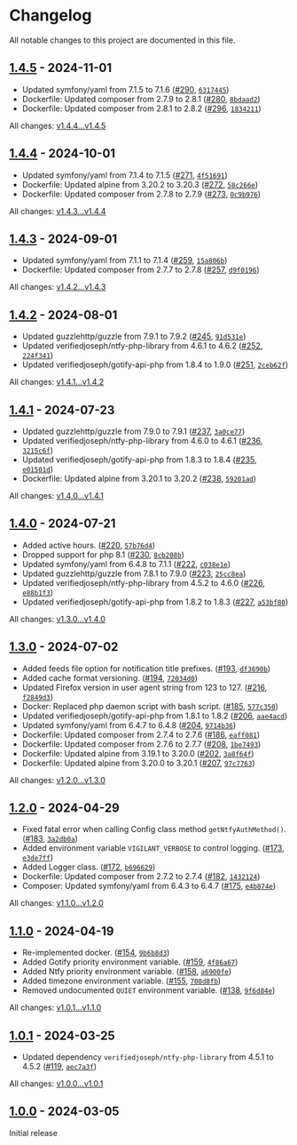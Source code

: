 # Changelog

All notable changes to this project are documented in this file.

## [1.4.5](https://github.com/VerifiedJoseph/vigilant/releases/tag/v1.4.5) - 2024-11-01

- Updated symfony/yaml from 7.1.5 to 7.1.6 ([#290](https://github.com/VerifiedJoseph/vigilant/pull/290), [`6317445`](https://github.com/VerifiedJoseph/vigilant/commit/63174453ec6b818a9ddf56908c1528c815c8018c))
- Dockerfile: Updated composer from 2.7.9 to 2.8.1 ([#280](https://github.com/VerifiedJoseph/vigilant/pull/280), [`8bdaad2`](https://github.com/VerifiedJoseph/vigilant/commit/8bdaad2caad61ee1ad0b694f0b0a79bbf4bf0f87))
- Dockerfile: Updated composer from 2.8.1 to 2.8.2 ([#296](https://github.com/VerifiedJoseph/vigilant/pull/296), [`1834211`](https://github.com/VerifiedJoseph/vigilant/commit/183421184cdadc1c4c16c8f7bbbed84639ce03bf))

All changes: [v1.4.4...v1.4.5](https://github.com/VerifiedJoseph/vigilant/compare/v1.4.4...v1.4.5)

## [1.4.4](https://github.com/VerifiedJoseph/vigilant/releases/tag/v1.4.4) - 2024-10-01

- Updated symfony/yaml from 7.1.4 to 7.1.5 ([#271](https://github.com/VerifiedJoseph/vigilant/pull/271), [`4f51691`](https://github.com/VerifiedJoseph/vigilant/commit/4f516912188ace9a399a2a4b9cacb3753a8e5e77))
- Dockerfile: Updated alpine from 3.20.2 to 3.20.3 ([#272](https://github.com/VerifiedJoseph/vigilant/pull/272), [`58c266e`](https://github.com/VerifiedJoseph/vigilant/commit/58c266e0dcf366c02b2d5cf910d41ad0141d60da))
- Dockerfile: Updated composer from 2.7.8 to 2.7.9 ([#273](https://github.com/VerifiedJoseph/vigilant/pull/273), [`0c9b976`](https://github.com/VerifiedJoseph/vigilant/commit/0c9b976d82f51a4832ab0362c47e97fa88d62cdf))

All changes: [v1.4.3...v1.4.4](https://github.com/VerifiedJoseph/vigilant/compare/v1.4.3...v1.4.4)

## [1.4.3](https://github.com/VerifiedJoseph/vigilant/releases/tag/v1.4.3) - 2024-09-01

- Updated symfony/yaml from 7.1.1 to 7.1.4 ([#259](https://github.com/VerifiedJoseph/vigilant/pull/259), [`15a806b`](https://github.com/VerifiedJoseph/vigilant/commit/15a806bfea6e875f881221c4f9e080c677f33914))
- Dockerfile: Updated composer from 2.7.7 to 2.7.8 ([#257](https://github.com/VerifiedJoseph/vigilant/pull/257), [`d9f0196`](https://github.com/VerifiedJoseph/vigilant/commit/d9f019670d10b8d6e69704bef6381b5c301747b3))

All changes: [v1.4.2...v1.4.3](https://github.com/VerifiedJoseph/vigilant/compare/v1.4.2...v1.4.3)

## [1.4.2](https://github.com/VerifiedJoseph/vigilant/releases/tag/v1.4.2) - 2024-08-01

- Updated guzzlehttp/guzzle from 7.9.1 to 7.9.2 ([#245](https://github.com/VerifiedJoseph/vigilant/pull/245), [`91d531e`](https://github.com/VerifiedJoseph/vigilant/commit/91d531e68882e7875f9540fdd376d366635bacd8))
- Updated verifiedjoseph/ntfy-php-library from 4.6.1 to 4.6.2 ([#252](https://github.com/VerifiedJoseph/vigilant/pull/252), [`224f341`](https://github.com/VerifiedJoseph/vigilant/commit/224f341c59e8cd98aea23b11f7736a4a800df39f))
- Updated verifiedjoseph/gotify-api-php from 1.8.4 to 1.9.0 ([#251](https://github.com/VerifiedJoseph/vigilant/pull/251), [`2ceb62f`](https://github.com/VerifiedJoseph/vigilant/commit/2ceb62f5d1b2263d3a0febd77d5d73d9d9474dc7))

All changes: [v1.4.1...v1.4.2](https://github.com/VerifiedJoseph/vigilant/compare/v1.4.1...v1.4.2)

## [1.4.1](https://github.com/VerifiedJoseph/vigilant/releases/tag/v1.4.1) - 2024-07-23

- Updated guzzlehttp/guzzle from 7.9.0 to 7.9.1 ([#237](https://github.com/VerifiedJoseph/vigilant/pull/237), [`3a0ce77`](https://github.com/VerifiedJoseph/vigilant/commit/3a0ce77ee0440dac46a34e18a01add71cdbac642))
- Updated verifiedjoseph/ntfy-php-library from 4.6.0 to 4.6.1 ([#236](https://github.com/VerifiedJoseph/vigilant/pull/236), [`3215c6f`](https://github.com/VerifiedJoseph/vigilant/commit/3215c6f81be2cf02df7e5f2e01615797c01b1614))
- Updated verifiedjoseph/gotify-api-php from 1.8.3 to 1.8.4 ([#235](https://github.com/VerifiedJoseph/vigilant/pull/235), [`e01501d`](https://github.com/VerifiedJoseph/vigilant/commit/e01501da97b8c0cedab59e760cf7a9ec69a3f8af))
- Dockerfile: Updated alpine from 3.20.1 to 3.20.2 ([#238](https://github.com/VerifiedJoseph/vigilant/pull/238), [`59201ad`](https://github.com/VerifiedJoseph/vigilant/commit/59201ad3c02fa8554c1b09d2333a1ebbc40a1dad))

All changes: [v1.4.0...v1.4.1](https://github.com/VerifiedJoseph/vigilant/compare/v1.4.0...v1.4.1)

## [1.4.0](https://github.com/VerifiedJoseph/vigilant/releases/tag/v1.4.0) - 2024-07-21

- Added active hours. ([#220](https://github.com/VerifiedJoseph/vigilant/pull/220), [`57b76d4`](https://github.com/VerifiedJoseph/vigilant/commit/57b76d4bdc7eff11a7236d579a33f0facb712e33))
- Dropped support for php 8.1 ([#230](https://github.com/VerifiedJoseph/vigilant/pull/230), [`8cb208b`](https://github.com/VerifiedJoseph/vigilant/commit/8cb208bc6a139685b71c1c72b2fc3f2fbb0fe55c))
- Updated symfony/yaml from 6.4.8 to 7.1.1 ([#222](https://github.com/VerifiedJoseph/vigilant/pull/222), [`c038e1e`](https://github.com/VerifiedJoseph/vigilant/commit/c038e1e82e557943884439ea5e51d06946197661))
- Updated guzzlehttp/guzzle from 7.8.1 to 7.9.0 ([#223](https://github.com/VerifiedJoseph/vigilant/pull/223), [`25cc8ea`](https://github.com/VerifiedJoseph/vigilant/commit/25cc8ea9ed53f07b860b03d68a16a9a9abdc0f49))
- Updated verifiedjoseph/ntfy-php-library from 4.5.2 to 4.6.0 ([#226](https://github.com/VerifiedJoseph/vigilant/pull/226), [`e88b1f3`](https://github.com/VerifiedJoseph/vigilant/commit/e88b1f333387037cc0c945861bd3d5369ab25bc5))
- Updated verifiedjoseph/gotify-api-php from 1.8.2 to 1.8.3 ([#227](https://github.com/VerifiedJoseph/vigilant/pull/227), [`a53bf80`](https://github.com/VerifiedJoseph/vigilant/commit/a53bf80c3fa413a5d60585baedeb81833eed69ea))

All changes: [v1.3.0...v1.4.0](https://github.com/VerifiedJoseph/vigilant/compare/v1.3.0...v1.4.0)

## [1.3.0](https://github.com/VerifiedJoseph/vigilant/releases/tag/v1.3.0) - 2024-07-02

- Added feeds file option for notification title prefixes. ([#193](https://github.com/VerifiedJoseph/vigilant/pull/193), [`df3690b`](https://github.com/VerifiedJoseph/vigilant/commit/df3690b0caa8d1516cdcf0c911849ddcf1849e20))
- Added cache format versioning. ([#194](https://github.com/VerifiedJoseph/vigilant/pull/194), [`72034d0`](https://github.com/VerifiedJoseph/vigilant/commit/72034d052d25a191313ff4ed9e8122567b933d69))
- Updated Firefox version in user agent string from 123 to 127. ([#216](https://github.com/VerifiedJoseph/vigilant/pull/216), [`f2849d3`](https://github.com/VerifiedJoseph/vigilant/commit/f2849d3b40feb3e8f6a4608d0c05ff8a96e6b9dc))
- Docker: Replaced php daemon script with bash script. ([#185](https://github.com/VerifiedJoseph/vigilant/pull/185), [`577c350`](https://github.com/VerifiedJoseph/vigilant/commit/577c350eb98ecb5510e558825dbc2b8137a420f6))
- Updated verifiedjoseph/gotify-api-php from 1.8.1 to 1.8.2 ([#206](https://github.com/VerifiedJoseph/vigilant/pull/206), [`aae4acd`](https://github.com/VerifiedJoseph/vigilant/commit/aae4acd962cc0ab7e193d6aa0a68bcfdb053d027))
- Updated symfony/yaml from 6.4.7 to 6.4.8 ([#204](https://github.com/VerifiedJoseph/vigilant/pull/204), [`9714b36`](https://github.com/VerifiedJoseph/vigilant/commit/9714b3604096df69b508e76da5d9945db3edbc7e))
- Dockerfile: Updated composer from 2.7.4 to 2.7.6 ([#186](https://github.com/VerifiedJoseph/vigilant/pull/186), [`eaff081`](https://github.com/VerifiedJoseph/vigilant/commit/eaff081adedffa9931741feae7f5a10b40cbc7f2))
- Dockerfile: Updated composer from 2.7.6 to 2.7.7 ([#208](https://github.com/VerifiedJoseph/vigilant/pull/208), [`1be7493`](https://github.com/VerifiedJoseph/vigilant/commit/1be749315cbd6633494ea5db03a1a691e64dfec2))
- Dockerfile: Updated alpine from 3.19.1 to 3.20.0 ([#202](https://github.com/VerifiedJoseph/vigilant/pull/202), [`3a8f64f`](https://github.com/VerifiedJoseph/vigilant/commit/3a8f64f69ce6506c10666c4cba162d3ac807f343))
- Dockerfile: Updated alpine from 3.20.0 to 3.20.1 ([#207](https://github.com/VerifiedJoseph/vigilant/pull/207), [`97c7763`](https://github.com/VerifiedJoseph/vigilant/commit/97c77637b3a08afee6889cb6246e67c5f1b73144))

All changes: [v1.2.0...v1.3.0](https://github.com/VerifiedJoseph/vigilant/compare/v1.2.0...v1.3.0)

## [1.2.0](https://github.com/VerifiedJoseph/vigilant/releases/tag/v1.2.0) - 2024-04-29

- Fixed fatal error when calling Config class method `getNtfyAuthMethod()`. ([#183](https://github.com/VerifiedJoseph/vigilant/pull/183), [`3a2db0a`](https://github.com/VerifiedJoseph/vigilant/commit/3a2db0afb1d32e0d8079b181a4f758d32b52d963))
- Added environment variable `VIGILANT_VERBOSE` to control logging. ([#173](https://github.com/VerifiedJoseph/vigilant/pull/173), [`e3de7ff`](https://github.com/VerifiedJoseph/vigilant/commit/e3de7ff61503b6fd3f770c985b9642299b58e733))
- Added Logger class. ([#172](https://github.com/VerifiedJoseph/vigilant/pull/172), [`b696629`](https://github.com/VerifiedJoseph/vigilant/commit/b696629bc82d791c55813367621a88436a2d99e8))
- Dockerfile: Updated composer from 2.7.2 to 2.7.4 ([#182](https://github.com/VerifiedJoseph/vigilant/pull/182), [`1432124`](https://github.com/VerifiedJoseph/vigilant/commit/14321247797e584ae56633f3b36cebb7e8c85421))
- Composer: Updated symfony/yaml from 6.4.3 to 6.4.7 ([#175](https://github.com/VerifiedJoseph/vigilant/pull/175), [`e4b874e`](https://github.com/VerifiedJoseph/vigilant/commit/e4b874e1a383ccb4347964b04074450cd74aebb2))

All changes: [v1.1.0...v1.2.0](https://github.com/VerifiedJoseph/vigilant/compare/v1.1.0...v1.2.0)

## [1.1.0](https://github.com/VerifiedJoseph/vigilant/releases/tag/v1.1.0) - 2024-04-19

- Re-implemented docker. ([#154](https://github.com/VerifiedJoseph/vigilant/pull/154), [`9b6b8d3`](https://github.com/VerifiedJoseph/vigilant/commit/9b6b8d3660053de8277ab3bf2c74815460e066af))
- Added Gotify priority environment variable. ([#159](https://github.com/VerifiedJoseph/vigilant/pull/159), [`4f86a67`](https://github.com/VerifiedJoseph/vigilant/commit/4f86a676f209e1b9e76af6f2c150d09f3290f33e))
- Added Ntfy priority environment variable. ([#158](https://github.com/VerifiedJoseph/vigilant/pull/158), [`a6900fe`](https://github.com/VerifiedJoseph/vigilant/commit/a6900fed4eef12346338407fa61997687fd5a581))
- Added timezone environment variable. ([#155](https://github.com/VerifiedJoseph/vigilant/pull/155), [`708d8fb`](https://github.com/VerifiedJoseph/vigilant/commit/708d8fb640d14717739a5bc2a409680e50351324))
- Removed undocumented `QUIET` environment variable. ([#138](https://github.com/VerifiedJoseph/vigilant/pull/138), [`9f6d84e`](https://github.com/VerifiedJoseph/vigilant/commit/9f6d84eb4d52b53eb9aff3bbeff1d5934cf60385))

All changes: [v1.0.1...v1.1.0](https://github.com/VerifiedJoseph/vigilant/compare/v1.0.1...v1.1.0)

## [1.0.1](https://github.com/VerifiedJoseph/vigilant/releases/tag/v1.0.1) - 2024-03-25

- Updated dependency `verifiedjoseph/ntfy-php-library` from 4.5.1 to 4.5.2 ([#119](https://github.com/VerifiedJoseph/vigilant/pull/119), [`aec7a3f`](https://github.com/VerifiedJoseph/vigilant/commit/aec7a3fa906996ff99fcfa9318fd6ae0f842c94d))

All changes: [v1.0.0...v1.0.1](https://github.com/VerifiedJoseph/vigilant/compare/v1.0.0...v1.0.1)

## [1.0.0](https://github.com/VerifiedJoseph/vigilant/releases/tag/v1.0.0) - 2024-03-05

Initial release

